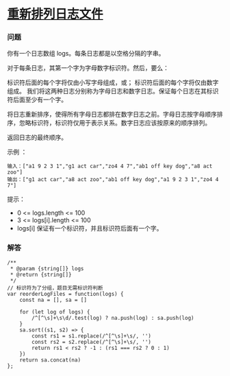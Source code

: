 # [重新排列日志文件](https://leetcode-cn.com/problems/reorder-log-files)

### 问题

你有一个日志数组 logs。每条日志都是以空格分隔的字串。

对于每条日志，其第一个字为字母数字标识符。然后，要么：

标识符后面的每个字将仅由小写字母组成，或；
标识符后面的每个字将仅由数字组成。
我们将这两种日志分别称为字母日志和数字日志。保证每个日志在其标识符后面至少有一个字。

将日志重新排序，使得所有字母日志都排在数字日志之前。字母日志按字母顺序排序，忽略标识符，标识符仅用于表示关系。数字日志应该按原来的顺序排列。

返回日志的最终顺序。



示例 ：

```
输入：["a1 9 2 3 1","g1 act car","zo4 4 7","ab1 off key dog","a8 act zoo"]
输出：["g1 act car","a8 act zoo","ab1 off key dog","a1 9 2 3 1","zo4 4 7"]
```

提示：

* 0 <= logs.length <= 100
* 3 <= logs[i].length <= 100
* logs[i] 保证有一个标识符，并且标识符后面有一个字。

### 解答

```
/**
 * @param {string[]} logs
 * @return {string[]}
 */
// 标识符为了分组，题目无需标识符判断
var reorderLogFiles = function(logs) {
    const na = [], sa = []

    for (let log of logs) {
        /^[^\s]+\s\d/.test(log) ? na.push(log) : sa.push(log)
    }
    sa.sort((s1, s2) => {
        const rs1 = s1.replace(/^[^\s]+\s/, '')
        const rs2 = s2.replace(/^[^\s]+\s/, '')
        return rs1 < rs2 ? -1 : (rs1 === rs2 ? 0 : 1)
    })
    return sa.concat(na)
};
```

